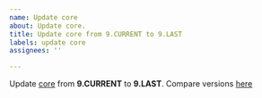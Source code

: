 ```yaml
---
name: Update core
about: Update core.
title: Update core from 9.CURRENT to 9.LAST
labels: update core
assignees: ''

---
```


Update [core](https://www.drupal.org/project/drupal) from **9.CURRENT** to **9.LAST**. Compare versions [here](https://git.drupalcode.org/project/drupal/compare/8.9.CURRENT...8.9.LAST)

